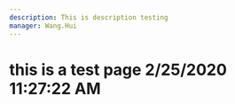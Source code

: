 ```yaml
---
description: This is description testing
manager: Wang.Hui
---
```

# this is a test page 2/25/2020 11:27:22 AM